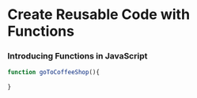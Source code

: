# Create Reusable Code with Functions

### Introducing Functions in JavaScript

```javascript
function goToCoffeeShop(){
  
}
```

